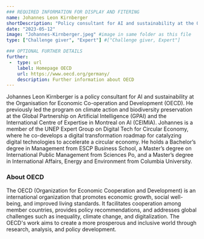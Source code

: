 ```yaml
---
### REQUIRED INFORMATION FOR DISPLAY AND FITERING
name: Johannes Leon Kirnberger
shortDescription: "Policy consultant for AI and sustainability at the Organisation for Economic Co-operation and Development"
date: "2023-05-12"
image: "Johannes-Kirnberger.jpeg" #image in same folder as this file
type: ["Challenge giver", "Expert"] #["Challenge giver, Expert"]

### OPTIONAL FURTHER DETAILS
further:
 -  type: url
    label: Homepage OECD
    url: https://www.oecd.org/germany/
    description: Further information about OECD
---
```


Johannes Leon Kirnberger is a policy consultant for AI and sustainability at the Organisation for Economic Co-operation and Development (OECD). He previously led the program on climate action and biodiversity preservation at the Global Partnership on Artificial Intelligence (GPAI) and the International Centre of Expertise in Montreal on AI (CEIMIA). Johannes is a member of the UNEP Expert Group on Digital Tech for Circular Economy, where he co-develops a digital transformation roadmap for catalyzing digital technologies to accelerate a circular economy. He holds a Bachelor’s degree in Management from ESCP Business School, a Master’s degree on International Public Management from Sciences Po, and a Master’s degree in International Affairs, Energy and Environment from Columbia University.

### About OECD

The OECD (Organization for Economic Cooperation and Development) is an international organization that promotes economic growth, social well-being, and improved living standards. It facilitates cooperation among member countries, provides policy recommendations, and addresses global challenges such as inequality, climate change, and digitalization. The OECD's work aims to create a more prosperous and inclusive world through research, analysis, and policy development.